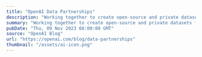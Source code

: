 ```yaml
---
title: "OpenAI Data Partnerships"
description: "Working together to create open-source and private datasets for AI training."
summary: "Working together to create open-source and private datasets for AI training."
pubDate: "Thu, 09 Nov 2023 08:00:00 GMT"
source: "OpenAI Blog"
url: "https://openai.com/blog/data-partnerships"
thumbnail: "/assets/ai-icon.png"
---
```


